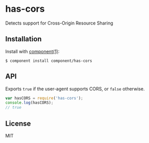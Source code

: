 
# has-cors

  Detects support for Cross-Origin Resource Sharing

## Installation

  Install with [component(1)](https://component.io):

    $ component install component/has-cors

## API

Exports `true` if the user-agent supports CORS, or `false` otherwise.

``` js
var hasCORS = require('has-cors');
console.log(hasCORS);
// true
```

## License

  MIT
